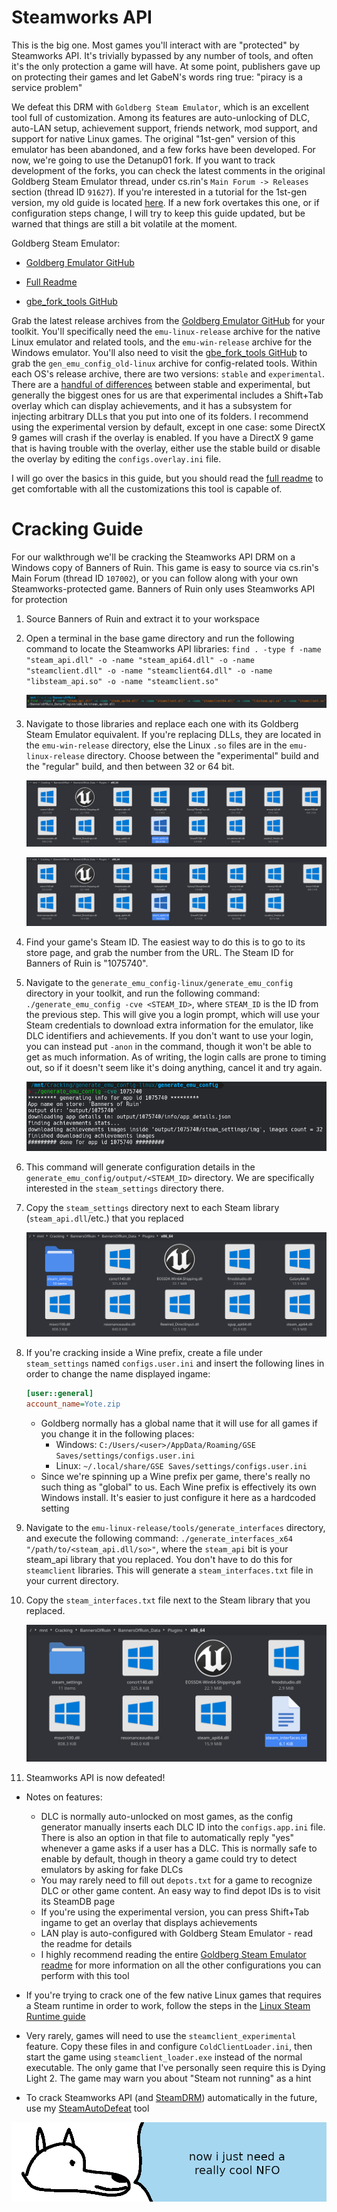 # **Steamworks API**

This is the big one. Most games you'll interact with are "protected" by Steamworks API. It's trivially bypassed by any number of tools, and often it's the only protection a game will have. At some point, publishers gave up on protecting their games and let GabeN's words ring true: "piracy is a service problem"

We defeat this DRM with `Goldberg Steam Emulator`, which is an excellent tool full of customization. Among its features are auto-unlocking of DLC, auto-LAN setup, achievement support, friends network, mod support, and support for native Linux games. The original "1st-gen" version of this emulator has been abandoned, and a few forks have been developed. For now, we're going to use the Detanup01 fork. If you want to track development of the forks, you can check the latest comments in the original Goldberg Steam Emulator thread, under cs.rin's `Main Forum -> Releases` section (thread ID `91627`). If you're interested in a tutorial for the 1st-gen version, my old guide is located [here](defeating_steamworks_1stgen.md). If a new fork overtakes this one, or if configuration steps change, I will try to keep this guide updated, but be warned that things are still a bit volatile at the moment.

Goldberg Steam Emulator:

  - [Goldberg Emulator GitHub](https://github.com/Detanup01/gbe_fork)

  - [Full Readme](https://github.com/Detanup01/gbe_fork/blob/dev/post_build/README.release.md)

  - [gbe_fork_tools GitHub](https://github.com/Detanup01/gbe_fork_tools)

Grab the latest release archives from the [Goldberg Emulator GitHub](https://github.com/Detanup01/gbe_fork/releases/latest) for your toolkit. You'll specifically need the `emu-linux-release` archive for the native Linux emulator and related tools, and the `emu-win-release` archive for the Windows emulator. You'll also need to visit the [gbe_fork_tools GitHub](https://github.com/Detanup01/gbe_fork_tools/releases/latest) to grab the `gen_emu_config_old-linux` archive for config-related tools. Within each OS's release archive, there are two versions: `stable` and `experimental`. There are a [handful of differences](https://github.com/Detanup01/gbe_fork/blob/dev/post_build/README.experimental.md) between stable and experimental, but generally the biggest ones for us are that experimental includes a Shift+Tab overlay which can display achievements, and it has a subsystem for injecting arbitrary DLLs that you put into one of its folders. I recommend using the experimental version by default, except in one case: some DirectX 9 games will crash if the overlay is enabled. If you have a DirectX 9 game that is having trouble with the overlay, either use the stable build or disable the overlay by editing the `configs.overlay.ini` file.

I will go over the basics in this guide, but you should read the [full readme](https://github.com/Detanup01/gbe_fork/blob/dev/post_build/README.release.md) to get comfortable with all the customizations this tool is capable of.

# Cracking Guide

For our walkthrough we'll be cracking the Steamworks API DRM on a Windows copy of Banners of Ruin. This game is easy to source via cs.rin's Main Forum (thread ID `107002`), or you can follow along with your own Steamworks-protected game. Banners of Ruin only uses Steamworks API for protection

1. Source Banners of Ruin and extract it to your workspace

2. Open a terminal in the base game directory and run the following command to locate the Steamworks API libraries: `find . -type f -name "steam_api.dll" -o -name "steam_api64.dll" -o -name "steamclient.dll" -o -name "steamclient64.dll" -o -name "libsteam_api.so" -o -name "steamclient.so"`

    ![BOR Search](images/BOR-Search.png "Steam library search results")

3. Navigate to those libraries and replace each one with its Goldberg Steam Emulator equivalent. If you're replacing DLLs, they are located in the `emu-win-release` directory, else the Linux `.so` files are in the `emu-linux-release` directory. Choose between the "experimental" build and the "regular" build, and then between 32 or 64 bit.

    ![BOR Old DLLs](images/BOR-OldDLLs.png "Steam old DLLS")

    ![BOR New DLLs](images/BOR-NewDLLs.png "Steam new DLLS")

4. Find your game's Steam ID. The easiest way to do this is to go to its store page, and grab the number from the URL. The Steam ID for Banners of Ruin is "1075740".

5. Navigate to the `generate_emu_config-linux/generate_emu_config` directory in your toolkit, and run the following command: `./generate_emu_config -cve <STEAM_ID>`, where `STEAM_ID` is the ID from the previous step. This will give you a login prompt, which will use your Steam credentials to download extra information for the emulator, like DLC identifiers and achievements. If you don't want to use your login, you can instead put `-anon` in the command, though it won't be able to get as much information. As of writing, the login calls are prone to timing out, so if it doesn't seem like it's doing anything, cancel it and try again.

    ![BOR Config Generation](images/BOR-Config-Gen.png "BOR config generation")

6. This command will generate configuration details in the `generate_emu_config/output/<STEAM_ID>` directory. We are specifically interested in the `steam_settings` directory there.

7. Copy the `steam_settings` directory next to each Steam library (`steam_api.dll`/etc.) that you replaced

    ![BOR Copying the Config Directory](images/BOR-Copy-Config.png "BOR copying the config directory")

8. If you're cracking inside a Wine prefix, create a file under `steam_settings` named `configs.user.ini` and insert the following lines in order to change the name displayed ingame:
    ```ini
    [user::general]
    account_name=Yote.zip
    ```
    - Goldberg normally has a global name that it will use for all games if you change it in the following places:
      - Windows: `C:/Users/<user>/AppData/Roaming/GSE Saves/settings/configs.user.ini`
      - Linux: `~/.local/share/GSE Saves/settings/configs.user.ini`
    - Since we're spinning up a Wine prefix per game, there's really no such thing as "global" to us. Each Wine prefix is effectively its own Windows install. It's easier to just configure it here as a hardcoded setting

9. Navigate to the `emu-linux-release/tools/generate_interfaces` directory, and execute the following command: `./generate_interfaces_x64 "/path/to/<steam_api.dll/so>"`, where the `steam_api` bit is your steam_api library that you replaced. You don't have to do this for `steamclient` libraries. This will generate a `steam_interfaces.txt` file in your current directory.

10. Copy the `steam_interfaces.txt` file next to the Steam library that you replaced.

    ![BOR Copying the Interfaces file](images/BOR-Copy-Interfaces.png "BOR Copying the interfaces file")

11. Steamworks API is now defeated!

- Notes on features:
    - DLC is normally auto-unlocked on most games, as the config generator manually inserts each DLC ID into the `configs.app.ini` file. There is also an option in that file to automatically reply "yes" whenever a game asks if a user has a DLC. This is normally safe to enable by default, though in theory a game could try to detect emulators by asking for fake DLCs
    - You may rarely need to fill out `depots.txt` for a game to recognize DLC or other game content. An easy way to find depot IDs is to visit its SteamDB page
    - If you're using the experimental version, you can press Shift+Tab ingame to get an overlay that displays achievements
    - LAN play is auto-configured with Goldberg Steam Emulator - read the readme for details
    - I highly recommend reading the entire [Goldberg Steam Emulator readme](https://github.com/Detanup01/gbe_fork/blob/dev/post_build/README.release.md) for more information on all the other configurations you can perform with this tool

- If you're trying to crack one of the few native Linux games that requires a Steam runtime in order to work, follow the steps in the [Linux Steam Runtime guide](../../Tools/Linux-Steam-Runtime/configuring_linux_steam_runtime.md)

- Very rarely, games will need to use the `steamclient_experimental` feature. Copy these files in and configure `ColdClientLoader.ini`, then start the game using `steamclient_loader.exe` instead of the normal executable. The only game that I've personally seen require this is Dying Light 2. The game may warn you about "Steam not running" as a hint

- To crack Steamworks API (and [SteamDRM](../SteamDRM-Windows/defeating_steamdrm_windows.md)) automatically in the future, use my [SteamAutoDefeat](../../Tools/SteamAutoDefeat/steamautodefeat.md) tool

![wise yote has stars in his eyes](images/coolNFO.png "wise yote has stars in his eyes")

